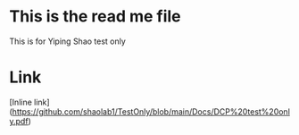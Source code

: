 # This is the read me file
This is for Yiping Shao test only 
# Link
[Inline link] (https://github.com/shaolab1/TestOnly/blob/main/Docs/DCP%20test%20only.pdf)
